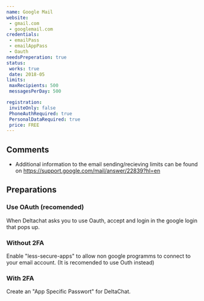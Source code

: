 ```yaml
---
name: Google Mail
website:
 - gmail.com
 - googlemail.com
credentials: 
 - emailPass
 - emailAppPass
 - Oauth
needsPreperation: true
status:
 works: true
 date: 2018-05
limits:
 maxRecipients: 500
 messagesPerDay: 500

registration:
 inviteOnly: false
 PhoneAuthRequired: true
 PersonalDataRequired: true
 price: FREE
---
```


## Comments

- Additional information to the email sending/recieving limits can be found on https://support.google.com/mail/answer/22839?hl=en

## Preparations

### Use OAuth (recomended)

When Deltachat asks you to use Oauth, accept and login in the google login that pops up.


### Without 2FA

Enable "less-secure-apps" to allow non google programms to connect to your email account. (It is recomended to use Outh instead)

### With 2FA

Create an "App Specific Passwort" for DeltaChat.